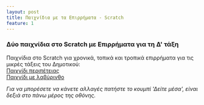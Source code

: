 ```yaml
---
layout: post
title: Παιχνίδια με τα Επιρρήματα - Scratch
feature: 1
---
```


### Δύο παιχνίδια στο Scratch με Επιρρήματα για τη Δ' τάξη
Παιχνίδια στο Scratch για χρονικά, τοπικά και τροπικά επιρρήματα για τις μικρές τάξεις του Δημοτικού:  
[Παιχνίδι περιπέτειας](https://scratch.mit.edu/projects/845476299/)  
[Παιχνίδι με λαβύρινθο](https://scratch.mit.edu/projects/845701944/)  

*Για να μπορέσετε να κάνετε αλλαγές πατήστε το κουμπί 'Δείτε μέσα', είναι δεξιά στο πάνω μέρος της οθόνης.*